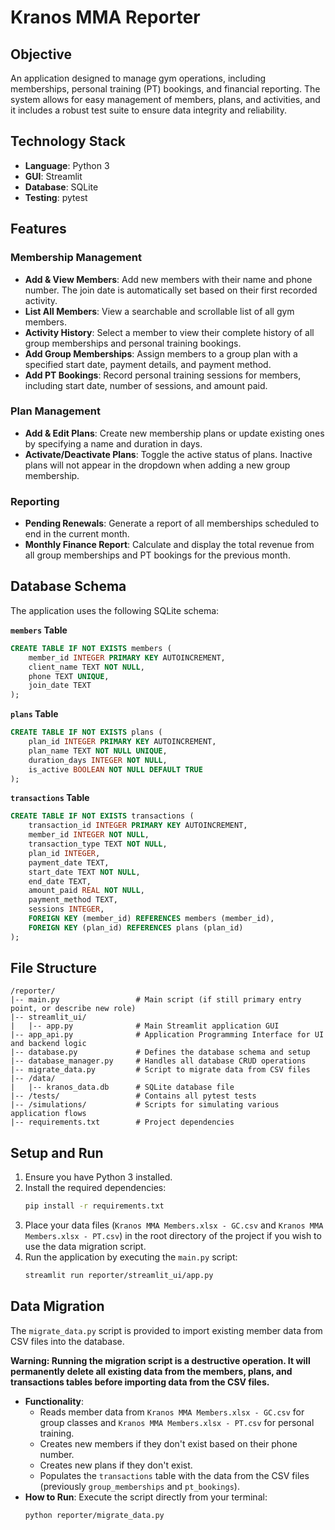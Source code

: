 # Kranos MMA Reporter

## Objective
An application designed to manage gym operations, including memberships, personal training (PT) bookings, and financial reporting. The system allows for easy management of members, plans, and activities, and it includes a robust test suite to ensure data integrity and reliability.

## Technology Stack
* **Language**: Python 3
* **GUI**: Streamlit
* **Database**: SQLite
* **Testing**: pytest

## Features

### Membership Management
* **Add & View Members**: Add new members with their name and phone number. The join date is automatically set based on their first recorded activity.
* **List All Members**: View a searchable and scrollable list of all gym members.
* **Activity History**: Select a member to view their complete history of all group memberships and personal training bookings.
* **Add Group Memberships**: Assign members to a group plan with a specified start date, payment details, and payment method.
* **Add PT Bookings**: Record personal training sessions for members, including start date, number of sessions, and amount paid.

### Plan Management
* **Add & Edit Plans**: Create new membership plans or update existing ones by specifying a name and duration in days.
* **Activate/Deactivate Plans**: Toggle the active status of plans. Inactive plans will not appear in the dropdown when adding a new group membership.

### Reporting
* **Pending Renewals**: Generate a report of all memberships scheduled to end in the current month.
* **Monthly Finance Report**: Calculate and display the total revenue from all group memberships and PT bookings for the previous month.

## Database Schema
The application uses the following SQLite schema:

**`members` Table**
```sql
CREATE TABLE IF NOT EXISTS members (
    member_id INTEGER PRIMARY KEY AUTOINCREMENT,
    client_name TEXT NOT NULL,
    phone TEXT UNIQUE,
    join_date TEXT
);
```

**`plans` Table**
```sql
CREATE TABLE IF NOT EXISTS plans (
    plan_id INTEGER PRIMARY KEY AUTOINCREMENT,
    plan_name TEXT NOT NULL UNIQUE,
    duration_days INTEGER NOT NULL,
    is_active BOOLEAN NOT NULL DEFAULT TRUE
);
```

**`transactions` Table**
```sql
CREATE TABLE IF NOT EXISTS transactions (
    transaction_id INTEGER PRIMARY KEY AUTOINCREMENT,
    member_id INTEGER NOT NULL,
    transaction_type TEXT NOT NULL,
    plan_id INTEGER,
    payment_date TEXT,
    start_date TEXT NOT NULL,
    end_date TEXT,
    amount_paid REAL NOT NULL,
    payment_method TEXT,
    sessions INTEGER,
    FOREIGN KEY (member_id) REFERENCES members (member_id),
    FOREIGN KEY (plan_id) REFERENCES plans (plan_id)
);
```

## File Structure
```
/reporter/
|-- main.py                 # Main script (if still primary entry point, or describe new role)
|-- streamlit_ui/
|   |-- app.py              # Main Streamlit application GUI
|-- app_api.py              # Application Programming Interface for UI and backend logic
|-- database.py             # Defines the database schema and setup
|-- database_manager.py     # Handles all database CRUD operations
|-- migrate_data.py         # Script to migrate data from CSV files
|-- /data/
|   |-- kranos_data.db      # SQLite database file
|-- /tests/                 # Contains all pytest tests
|-- /simulations/           # Scripts for simulating various application flows
|-- requirements.txt        # Project dependencies
```

## Setup and Run
1.  Ensure you have Python 3 installed.
2.  Install the required dependencies:
    ```bash
    pip install -r requirements.txt
    ```
3.  Place your data files (`Kranos MMA Members.xlsx - GC.csv` and `Kranos MMA Members.xlsx - PT.csv`) in the root directory of the project if you wish to use the data migration script.
4.  Run the application by executing the `main.py` script:
    ```bash
    streamlit run reporter/streamlit_ui/app.py
    ```

## Data Migration
The `migrate_data.py` script is provided to import existing member data from CSV files into the database.

**Warning: Running the migration script is a destructive operation. It will permanently delete all existing data from the members, plans, and transactions tables before importing data from the CSV files.**

* **Functionality**:
    * Reads member data from `Kranos MMA Members.xlsx - GC.csv` for group classes and `Kranos MMA Members.xlsx - PT.csv` for personal training.
    * Creates new members if they don't exist based on their phone number.
    * Creates new plans if they don't exist.
    * Populates the `transactions` table with the data from the CSV files (previously `group_memberships` and `pt_bookings`).
* **How to Run**:
    Execute the script directly from your terminal:
    ```bash
    python reporter/migrate_data.py
    ```

